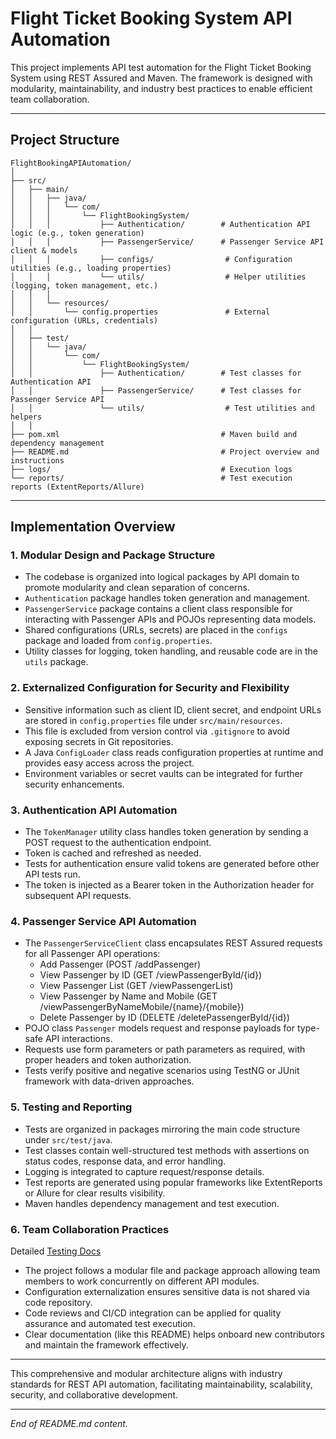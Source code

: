 # Flight Ticket Booking System API Automation

This project implements API test automation for the Flight Ticket Booking System using REST Assured and Maven. The framework is designed with modularity, maintainability, and industry best practices to enable efficient team collaboration.

***

## Project Structure

```
FlightBookingAPIAutomation/
│
├── src/
│   ├── main/
│   │   ├── java/
│   │   │   └── com/
│   │   │       └── FlightBookingSystem/
│   │   │           ├── Authentication/        # Authentication API logic (e.g., token generation)
│   │   │           ├── PassengerService/      # Passenger Service API client & models
│   │   │           ├── configs/                # Configuration utilities (e.g., loading properties)
│   │   │           └── utils/                  # Helper utilities (logging, token management, etc.)
│   │   │
│   │   └── resources/
│   │       └── config.properties               # External configuration (URLs, credentials)
│   │
│   ├── test/
│   │   └── java/
│   │       └── com/
│   │           └── FlightBookingSystem/
│   │               ├── Authentication/        # Test classes for Authentication API
│   │               ├── PassengerService/      # Test classes for Passenger Service API
│   │               └── utils/                  # Test utilities and helpers
│   │
├── pom.xml                                    # Maven build and dependency management
├── README.md                                  # Project overview and instructions
├── logs/                                      # Execution logs
└── reports/                                   # Test execution reports (ExtentReports/Allure)
```

***

## Implementation Overview

### 1. Modular Design and Package Structure

- The codebase is organized into logical packages by API domain to promote modularity and clean separation of concerns.
- `Authentication` package handles token generation and management.
- `PassengerService` package contains a client class responsible for interacting with Passenger APIs and POJOs representing data models.
- Shared configurations (URLs, secrets) are placed in the `configs` package and loaded from `config.properties`.
- Utility classes for logging, token handling, and reusable code are in the `utils` package.

### 2. Externalized Configuration for Security and Flexibility

- Sensitive information such as client ID, client secret, and endpoint URLs are stored in `config.properties` file under `src/main/resources`.
- This file is excluded from version control via `.gitignore` to avoid exposing secrets in Git repositories.
- A Java `ConfigLoader` class reads configuration properties at runtime and provides easy access across the project.
- Environment variables or secret vaults can be integrated for further security enhancements.

### 3. Authentication API Automation

- The `TokenManager` utility class handles token generation by sending a POST request to the authentication endpoint.
- Token is cached and refreshed as needed.
- Tests for authentication ensure valid tokens are generated before other API tests run.
- The token is injected as a Bearer token in the Authorization header for subsequent API requests.

### 4. Passenger Service API Automation

- The `PassengerServiceClient` class encapsulates REST Assured requests for all Passenger API operations:
  - Add Passenger (POST /addPassenger)
  - View Passenger by ID (GET /viewPassengerById/{id})
  - View Passenger List (GET /viewPassengerList)
  - View Passenger by Name and Mobile (GET /viewPassengerByNameMobile/{name}/{mobile})
  - Delete Passenger by ID (DELETE /deletePassengerById/{id})
- POJO class `Passenger` models request and response payloads for type-safe API interactions.
- Requests use form parameters or path parameters as required, with proper headers and token authorization.
- Tests verify positive and negative scenarios using TestNG or JUnit framework with data-driven approaches.

### 5. Testing and Reporting

- Tests are organized in packages mirroring the main code structure under `src/test/java`.
- Test classes contain well-structured test methods with assertions on status codes, response data, and error handling.
- Logging is integrated to capture request/response details.
- Test reports are generated using popular frameworks like ExtentReports or Allure for clear results visibility.
- Maven handles dependency management and test execution.

### 6. Team Collaboration Practices

Detailed [Testing Docs](TESTING-DOCS.md)
- The project follows a modular file and package approach allowing team members to work concurrently on different API modules.
- Configuration externalization ensures sensitive data is not shared via code repository.
- Code reviews and CI/CD integration can be applied for quality assurance and automated test execution.
- Clear documentation (like this README) helps onboard new contributors and maintain the framework effectively.

***

This comprehensive and modular architecture aligns with industry standards for REST API automation, facilitating maintainability, scalability, security, and collaborative development.

***

*End of README.md content.*
